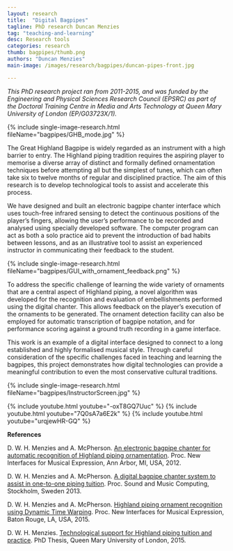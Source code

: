 ```yaml
---
layout: research
title:  "Digital Bagpipes"
tagline: PhD research Duncan Menzies
tag: "teaching-and-learning"
desc: Research tools
categories: research
thumb: bagpipes/thumb.png
authors: "Duncan Menzies"
main-image: /images/research/bagpipes/duncan-pipes-front.jpg

---
```


*This PhD research project ran from 2011-2015, and was funded by the Engineering and Physical Sciences Research Council (EPSRC) as part of the Doctoral Training Centre in Media and Arts Technology at Queen Mary University of London (EP/G03723X/1).*

{% include single-image-research.html fileName="bagpipes/GHB_mode.jpg" %}

The Great Highland Bagpipe is widely regarded as an instrument with a high barrier to entry. The Highland piping tradition requires the aspiring player to memorise a diverse array of distinct and formally defined ornamentation techniques before attempting all but the simplest of tunes, which can often take six to twelve months of regular and disciplined practice. The aim of this research is to develop technological tools to assist and accelerate this process.

We have designed and built an electronic bagpipe chanter interface which uses touch-free infrared sensing to detect the continuous positions of the player’s fingers, allowing the user’s performance to be recorded and analysed using specially developed software. The computer program can act as both a solo practice aid to prevent the introduction of bad habits between lessons, and as an illustrative tool to assist an experienced instructor in communicating their feedback to the student.

{% include single-image-research.html fileName="bagpipes/GUI_with_ornament_feedback.png" %}

To address the specific challenge of learning the wide variety of ornaments that are a central aspect of Highland piping, a novel algorithm was developed for the recognition and evaluation of embellishments performed using the digital chanter. This allows feedback on the player’s execution of the ornaments to be generated. The ornament detection facility can also be employed for automatic transcription of bagpipe notation, and for performance scoring against a ground truth recording in a game interface.

This work is an example of a digital interface designed to connect to a long established and highly formalised musical style. Through careful consideration of the specific challenges faced in teaching and learning the bagpipes, this project demonstrates how digital technologies can provide a meaningful contribution to even the most conservative cultural traditions.

{% include single-image-research.html fileName="bagpipes/InstructorScreen.jpg" %}

{% include youtube.html youtube="-oxT8GQ7Uuc" %}
{% include youtube.html youtube="7Q0sA7a6E2k" %}
{% include youtube.html youtube="urqjewHR-GQ" %}

**References**

D. W. H. Menzies and A. McPherson. [An electronic bagpipe chanter for automatic recognition of Highland piping ornamentation](http://www.eecs.umich.edu/nime2012/Proceedings/papers/200_Final_Manuscript.pdf). Proc. New Interfaces for Musical Expression, Ann Arbor, MI, USA, 2012.

D. W. H. Menzies and A. McPherson. [A digital bagpipe chanter system to assist in one-to-one piping tuition](http://www.eecs.qmul.ac.uk/~andrewm/smc2013_menzies.pdf). Proc. Sound and Music Computing, Stockholm, Sweden 2013.

D. W. H. Menzies and A. McPherson. [Highland piping ornament recognition using Dynamic Time Warping](http://www.nime.org/proceedings/2015/nime2015_208.pdf). Proc. New Interfaces for Musical Expression, Baton Rouge, LA, USA, 2015.

D. W. H. Menzies. [Technological support for Highland piping tuition and practice](http://www.eecs.qmul.ac.uk/~andrewm/menzies_thesis.pdf). PhD Thesis, Queen Mary University of London, 2015.